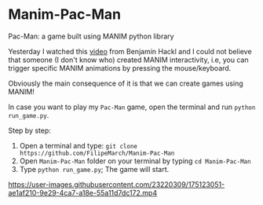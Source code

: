 # Manim-Pac-Man
Pac-Man: a game built using MANIM python library

Yesterday I watched this [video](https://www.youtube.com/watch?v=KeXBLPC1tns) from Benjamin Hackl and I could not believe that someone (I don't know who) created MANIM interactivity, i.e, you can trigger specific MANIM animations by pressing the mouse/keyboard. 

Obviously the main consequence of it is that we can create games using MANIM! 

In case you want to play my `Pac-Man` game, open the terminal and run `python run_game.py`.

Step by step:
1) Open a terminal and type: `git clone https://github.com/FilipeMarch/Manim-Pac-Man`
2) Open `Manim-Pac-Man` folder on your terminal by typing `cd Manim-Pac-Man`
3) Type `python run_game.py`; The game will start.


https://user-images.githubusercontent.com/23220309/175123051-ae1af210-9e29-4ca7-a18e-55a11d7dc172.mp4



